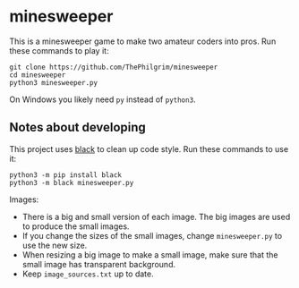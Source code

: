 # minesweeper
This is a minesweeper game to make two amateur coders into pros.
Run these commands to play it:

```
git clone https://github.com/ThePhilgrim/minesweeper
cd minesweeper
python3 minesweeper.py
```

On Windows you likely need `py` instead of `python3`.


## Notes about developing

This project uses [black](https://github.com/psf/black) to clean up code style.
Run these commands to use it:

```
python3 -m pip install black
python3 -m black minesweeper.py
```

Images:
- There is a big and small version of each image. The big images are used to produce the small images.
- If you change the sizes of the small images, change `minesweeper.py` to use the new size.
- When resizing a big image to make a small image, make sure that the small image has transparent background.
- Keep `image_sources.txt` up to date.
